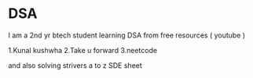 # DSA
I am a 2nd yr btech student learning DSA from free resources ( youtube )

1.Kunal kushwha
2.Take u forward
3.neetcode

and also solving strivers a to z SDE sheet
